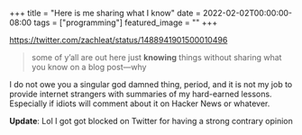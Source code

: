 +++
title =  "Here is me sharing what I know"
date = 2022-02-02T00:00:00-08:00
tags = ["programming"]
featured_image = ""
+++

https://twitter.com/zachleat/status/1488941901500010496

> some of y’all are out here just **knowing** things without sharing what you know on a blog post—why

I do not owe you a singular god damned thing, period, and it is not my job to provide internet strangers with summaries of my hard-earned lessons. Especially if idiots will comment about it on Hacker News or whatever.

**Update**: Lol I got got blocked on Twitter for having a strong contrary opinion